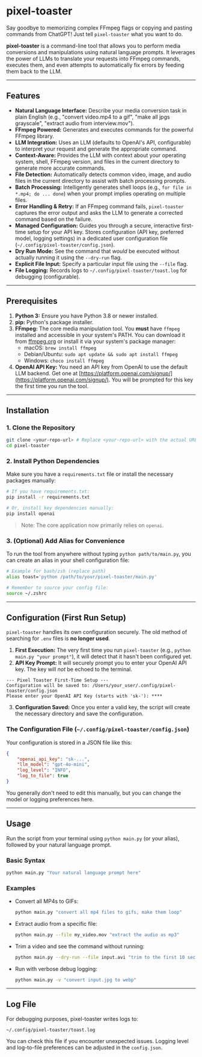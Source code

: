 
# pixel-toaster

Say goodbye to memorizing complex FFmpeg flags or copying and pasting commands from ChatGPT! Just tell `pixel-toaster` what you want to do.

**pixel-toaster** is a command-line tool that allows you to perform media conversions and manipulations using natural language prompts. It leverages the power of LLMs to translate your requests into FFmpeg commands, executes them, and even attempts to automatically fix errors by feeding them back to the LLM.

---

## Features

- **Natural Language Interface:** Describe your media conversion task in plain English (e.g., "convert video.mp4 to a gif", "make all jpgs grayscale", "extract audio from interview.mov").
- **FFmpeg Powered:** Generates and executes commands for the powerful FFmpeg library.
- **LLM Integration:** Uses an LLM (defaults to OpenAI's API, configurable) to interpret your request and generate the appropriate command.
- **Context-Aware:** Provides the LLM with context about your operating system, shell, FFmpeg version, and files in the current directory to generate more accurate commands.
- **File Detection:** Automatically detects common video, image, and audio files in the current directory to assist with batch processing prompts.
- **Batch Processing:** Intelligently generates shell loops (e.g., `for file in *.mp4; do ... done`) when your prompt implies operating on multiple files.
- **Error Handling & Retry:** If an FFmpeg command fails, `pixel-toaster` captures the error output and asks the LLM to generate a corrected command based on the failure.
- **Managed Configuration:** Guides you through a secure, interactive first-time setup for your API key. Stores configuration (API key, preferred model, logging settings) in a dedicated user configuration file (`~/.config/pixel-toaster/config.json`).
- **Dry Run Mode:** See the command that *would* be executed without actually running it using the `--dry-run` flag.
- **Explicit File Input:** Specify a particular input file using the `--file` flag.
- **File Logging:** Records logs to `~/.config/pixel-toaster/toast.log` for debugging (configurable).

---

## Prerequisites

1. **Python 3:** Ensure you have Python 3.8 or newer installed.
2. **pip:** Python's package installer.
3. **FFmpeg:** The core media manipulation tool. You **must** have `ffmpeg` installed and accessible in your system's PATH. You can download it from [ffmpeg.org](https://ffmpeg.org/download.html) or install it via your system's package manager:
   - macOS: `brew install ffmpeg`
   - Debian/Ubuntu: `sudo apt update && sudo apt install ffmpeg`
   - Windows: `choco install ffmpeg`
4. **OpenAI API Key:** You need an API key from OpenAI to use the default LLM backend. Get one at [https://platform.openai.com/signup/](https://platform.openai.com/signup/). You will be prompted for this key the first time you run the tool.

---

## Installation

### 1. Clone the Repository

```bash
git clone <your-repo-url> # Replace <your-repo-url> with the actual URL
cd pixel-toaster
```

### 2. Install Python Dependencies

Make sure you have a `requirements.txt` file or install the necessary packages manually:

```bash
# If you have requirements.txt:
pip install -r requirements.txt

# Or, install key dependencies manually:
pip install openai
```

> Note: The core application now primarily relies on `openai`.

### 3. (Optional) Add Alias for Convenience

To run the tool from anywhere without typing `python path/to/main.py`, you can create an alias in your shell configuration file:

```bash
# Example for bash/zsh (replace path)
alias toast='python /path/to/your/pixel-toaster/main.py'

# Remember to source your config file:
source ~/.zshrc
```

---

## Configuration (First Run Setup)

`pixel-toaster` handles its own configuration securely. The old method of searching for `.env` files is **no longer used**.

1. **First Execution:** The very first time you run `pixel-toaster` (e.g., `python main.py "your prompt"`), it will detect that it hasn't been configured yet.
2. **API Key Prompt:** It will securely prompt you to enter your OpenAI API key. The key will *not* be echoed to the terminal.

```
--- Pixel Toaster First-Time Setup ---
Configuration will be saved to: /Users/your_user/.config/pixel-toaster/config.json
Please enter your OpenAI API Key (starts with 'sk-'): ****
```

3. **Configuration Saved:** Once you enter a valid key, the script will create the necessary directory and save the configuration.

### The Configuration File (`~/.config/pixel-toaster/config.json`)

Your configuration is stored in a JSON file like this:

```json
{
    "openai_api_key": "sk-...",
    "llm_model": "gpt-4o-mini",
    "log_level": "INFO",
    "log_to_file": true
}
```

You generally don't need to edit this manually, but you can change the model or logging preferences here.

---

## Usage

Run the script from your terminal using `python main.py` (or your alias), followed by your natural language prompt.

### Basic Syntax

```bash
python main.py "Your natural language prompt here"
```

### Examples

- Convert all MP4s to GIFs:
  ```bash
  python main.py "convert all mp4 files to gifs, make them loop"
  ```

- Extract audio from a specific file:
  ```bash
  python main.py --file my_video.mov "extract the audio as mp3"
  ```

- Trim a video and see the command without running:
  ```bash
  python main.py --dry-run --file input.avi "trim to the first 10 seconds"
  ```

- Run with verbose debug logging:
  ```bash
  python main.py -v "convert input.jpg to webp"
  ```

---

## Log File

For debugging purposes, pixel-toaster writes logs to:

```
~/.config/pixel-toaster/toast.log
```

You can check this file if you encounter unexpected issues. Logging level and log-to-file preferences can be adjusted in the `config.json`.
